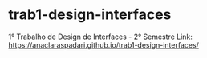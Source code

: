 # trab1-design-interfaces
1° Trabalho de Design de Interfaces - 2° Semestre
Link: https://anaclaraspadari.github.io/trab1-design-interfaces/
